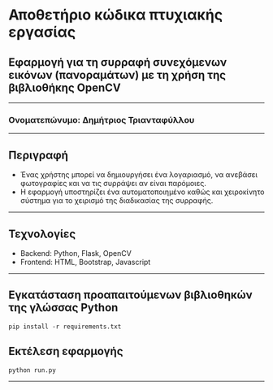 # Αποθετήριο κώδικα πτυχιακής εργασίας

## Εφαρμογή για τη συρραφή συνεχόμενων εικόνων (πανοραμάτων) με τη χρήση της βιβλιοθήκης OpenCV

---

### Ονοματεπώνυμο: Δημήτριος Τριανταφύλλου

---

## Περιγραφή

* Ένας χρήστης μπορεί να δημιουργήσει ένα λογαριασμό, να ανεβάσει φωτογραφίες και να τις συρράψει αν είναι παρόμοιες.
* Η εφαρμογή υποστηρίζει ένα αυτοματοποιημένο καθώς και χειροκίνητο σύστημα για το χειρισμό της διαδικασίας της συρραφής.

---

## Τεχνολογίες

* Backend: Python, Flask, OpenCV
* Frontend: HTML, Bootstrap, Javascript

---

## Εγκατάσταση προαπαιτούμενων βιβλιοθηκών της γλώσσας Python

```
pip install -r requirements.txt
```

## Εκτέλεση εφαρμογής

```
python run.py
```

---
